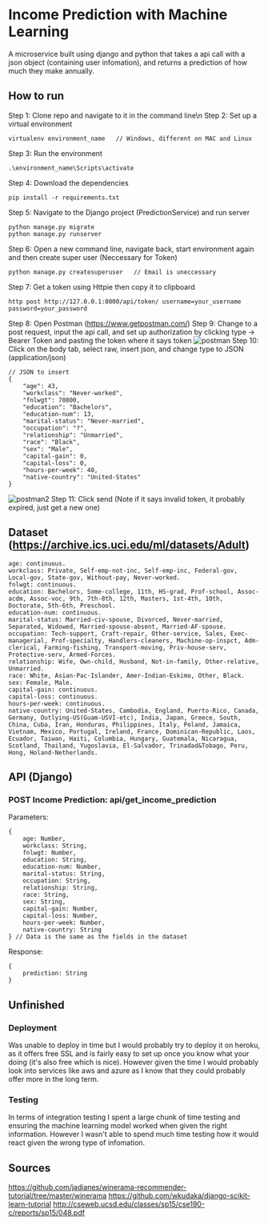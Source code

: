 # Income Prediction with Machine Learning
A microservice built using django and python that takes a api call with a json object (containing user infomation), and returns a prediction of how much they make annually.  

## How to run
Step 1: Clone repo and navigate to it in the command line\n
Step 2: Set up a virtual environment
```
virtualenv environment_name   // Windows, different on MAC and Linux
```
Step 3: Run the environment
```
.\environment_name\Scripts\activate
```
Step 4: Download the dependencies
```
pip install -r requirements.txt
```
Step 5: Navigate to the Django project (PredictionService) and run server
```
python manage.py migrate
python manage.py runserver
```
Step 6: Open a new command line, navigate back, start environment again and then create super user (Neccessary for Token)
```
python manage.py createsuperuser   // Email is uneccessary
```
Step 7: Get a token using Httpie then copy it to clipboard
```
http post http://127.0.0.1:8000/api/token/ username=your_username password=your_password
```
Step 8: Open Postman (https://www.getpostman.com/)
Step 9: Change to a post request, input the api call, and set up authorization by clicking type -> Bearer Token and pasting the token where it says token
![postman](https://github.com/Trilobite256/IncomePrediction/blob/master/images/Postman1.PNG?raw=true)
Step 10: Click on the body tab, select raw, insert json, and change type to JSON (application/json)
```
// JSON to insert
{ 
	"age": 43,
	"workclass": "Never-worked",
	"fnlwgt": 70800,
	"education": "Bachelors",
	"education-num": 13,
	"marital-status": "Never-married",
	"occupation": "?",
	"relationship": "Unmarried",
	"race": "Black",
	"sex": "Male",
	"capital-gain": 0,
	"capital-loss": 0,
	"hours-per-week": 40,
	"native-country": "United-States"
}
```
![postman2](https://github.com/Trilobite256/IncomePrediction/blob/master/images/Postman2.PNG?raw=true)
Step 11: Click send (Note if it says invalid token, it probably expired, just get a new one)

## Dataset (https://archive.ics.uci.edu/ml/datasets/Adult)
```
age: continuous.
workclass: Private, Self-emp-not-inc, Self-emp-inc, Federal-gov, Local-gov, State-gov, Without-pay, Never-worked.
fnlwgt: continuous.
education: Bachelors, Some-college, 11th, HS-grad, Prof-school, Assoc-acdm, Assoc-voc, 9th, 7th-8th, 12th, Masters, 1st-4th, 10th, Doctorate, 5th-6th, Preschool.
education-num: continuous.
marital-status: Married-civ-spouse, Divorced, Never-married, Separated, Widowed, Married-spouse-absent, Married-AF-spouse.
occupation: Tech-support, Craft-repair, Other-service, Sales, Exec-managerial, Prof-specialty, Handlers-cleaners, Machine-op-inspct, Adm-clerical, Farming-fishing, Transport-moving, Priv-house-serv, Protective-serv, Armed-Forces.
relationship: Wife, Own-child, Husband, Not-in-family, Other-relative, Unmarried.
race: White, Asian-Pac-Islander, Amer-Indian-Eskimo, Other, Black.
sex: Female, Male.
capital-gain: continuous.
capital-loss: continuous.
hours-per-week: continuous.
native-country: United-States, Cambodia, England, Puerto-Rico, Canada, Germany, Outlying-US(Guam-USVI-etc), India, Japan, Greece, South, China, Cuba, Iran, Honduras, Philippines, Italy, Poland, Jamaica, Vietnam, Mexico, Portugal, Ireland, France, Dominican-Republic, Laos, Ecuador, Taiwan, Haiti, Columbia, Hungary, Guatemala, Nicaragua, Scotland, Thailand, Yugoslavia, El-Salvador, Trinadad&Tobago, Peru, Hong, Holand-Netherlands.
```

## API (Django)
### POST Income Prediction: api/get_income_prediction
Parameters:
```
{
	age: Number,
	workclass: String,
	fnlwgt: Number,
	education: String,
	education-num: Number,
	marital-status: String,
	occupation: String,
	relationship: String,
	race: String,
	sex: String,
	capital-gain: Number,
	capital-loss: Number,
	hours-per-week: Number,
	native-country: String
} // Data is the same as the fields in the dataset
```
Response:
```
{
	prediction: String
}
```

## Unfinished
### Deployment
Was unable to deploy in time but I would probably try to deploy it on heroku, as it offers free SSL and is fairly easy to set up once you know what your doing (it's also free which is nice). However given the time I would probably look into services like aws and azure as I know that they could probably offer more in the long term. 

### Testing
In terms of integration testing I spent a large chunk of time testing and ensuring the machine learning model worked when given the right information. However I wasn't able to spend much time testing how it would react given the wrong type of infomation. 

## Sources
https://github.com/jadianes/winerama-recommender-tutorial/tree/master/winerama
https://github.com/wkudaka/django-scikit-learn-tutorial
http://cseweb.ucsd.edu/classes/sp15/cse190-c/reports/sp15/048.pdf
